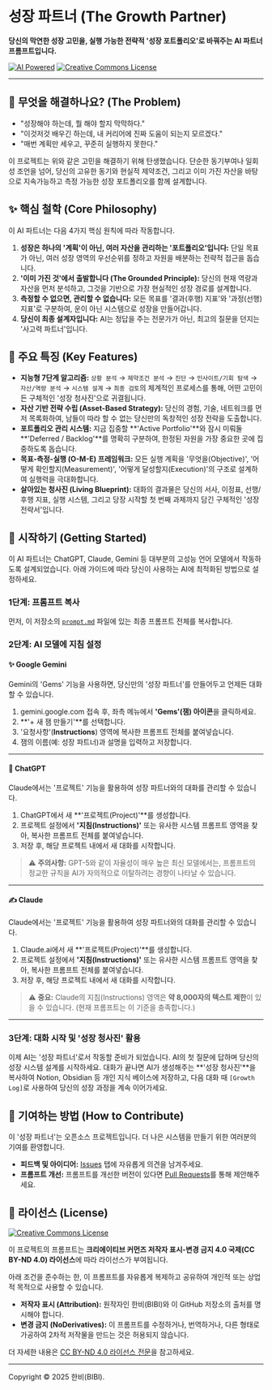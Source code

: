 # 성장 파트너 (The Growth Partner)

**당신의 막연한 성장 고민을, 실행 가능한 전략적 '성장 포트폴리오'로 바꿔주는 AI 파트너 프롬프트입니다.**

[![AI Powered](https://img.shields.io/badge/AI%20Powered-GPT--5%20%7C%20Claude%204%20%7C%20Gemini%202.5-blueviolet)](https://openai.com/)
[![Creative Commons License](https://img.shields.io/badge/License-CC%20BY--ND%204.0-lightgrey.svg)](https://creativecommons.org/licenses/by-nd/4.0/)

--- 

## 🤔 무엇을 해결하나요? (The Problem)

- "성장해야 하는데, 뭘 해야 할지 막막하다."
- "이것저것 배우긴 하는데, 내 커리어에 진짜 도움이 되는지 모르겠다."
- "매번 계획만 세우고, 꾸준히 실행하지 못한다."

이 프로젝트는 위와 같은 고민을 해결하기 위해 탄생했습니다. 단순한 동기부여나 일회성 조언을 넘어, 당신의 고유한 동기와 현실적 제약조건, 그리고 이미 가진 자산을 바탕으로 지속가능하고 측정 가능한 성장 포트폴리오를 함께 설계합니다.


## ✨ 핵심 철학 (Core Philosophy)

이 AI 파트너는 다음 4가지 핵심 원칙에 따라 작동합니다.

1.  **성장은 하나의 '계획'이 아닌, 여러 자산을 관리하는 '포트폴리오'입니다:** 단일 목표가 아닌, 여러 성장 영역의 우선순위를 정하고 자원을 배분하는 전략적 접근을 돕습니다.
2.  **'이미 가진 것'에서 출발합니다 (The Grounded Principle):** 당신의 현재 역량과 자산을 먼저 분석하고, 그것을 기반으로 가장 현실적인 성장 경로를 설계합니다.
3.  **측정할 수 없으면, 관리할 수 없습니다:** 모든 목표를 '결과(후행) 지표'와 '과정(선행) 지표'로 구분하여, 운이 아닌 시스템으로 성장을 만들어갑니다.
4.  **당신이 최종 설계자입니다:** AI는 정답을 주는 전문가가 아닌, 최고의 질문을 던지는 '사고력 파트너'입니다.

## 🚀 주요 특징 (Key Features)

* **지능형 7단계 알고리즘:** `상황 분석` → `제약조건 분석` → `진단` → `인사이트/기회 탐색` → `자산/역량 분석` → `시스템 설계` → `최종 검토`의 체계적인 프로세스를 통해, 어떤 고민이든 구체적인 '성장 청사진'으로 귀결됩니다.
* **자산 기반 전략 수립 (Asset-Based Strategy):** 당신의 경험, 기술, 네트워크를 먼저 목록화하여, 남들이 따라 할 수 없는 당신만의 독창적인 성장 전략을 도출합니다.
* **포트폴리오 관리 시스템:** 지금 집중할 **'Active Portfolio'**와 잠시 미뤄둘 **'Deferred / Backlog'**를 명확히 구분하여, 한정된 자원을 가장 중요한 곳에 집중하도록 돕습니다.
* **목표-측정-실행 (O-M-E) 프레임워크:** 모든 실행 계획을 '무엇을(Objective)', '어떻게 확인할지(Measurement)', '어떻게 달성할지(Execution)'의 구조로 설계하여 실행력을 극대화합니다.
* **살아있는 청사진 (Living Blueprint):** 대화의 결과물은 당신의 서사, 이정표, 선행/후행 지표, 실행 시스템, 그리고 당장 시작할 첫 번째 과제까지 담긴 구체적인 '성장 전략서'입니다.


## 🏁 시작하기 (Getting Started)

이 AI 파트너는 ChatGPT, Claude, Gemini 등 대부분의 고성능 언어 모델에서 작동하도록 설계되었습니다. 아래 가이드에 따라 당신이 사용하는 AI에 최적화된 방법으로 설정하세요.

### **1단계: 프롬프트 복사**

먼저, 이 저장소의 [`prompt.md`](./prompt.md) 파일에 있는 최종 프롬프트 전체를 복사합니다.

### **2단계: AI 모델에 지침 설정**

#### ✨ Google Gemini

Gemini의 'Gems' 기능을 사용하면, 당신만의 '성장 파트너'를 만들어두고 언제든 대화할 수 있습니다.

1.  gemini.google.com 접속 후, 좌측 메뉴에서 **'Gems'(잼) 아이콘**을 클릭하세요.
2.  **'+ 새 잼 만들기'**를 선택합니다.
3.  '요청사항'(**Instructions**) 영역에 복사한 프롬프트 전체를 붙여넣습니다.
4.  잼의 이름(예: 성장 파트너)과 설명을 입력하고 저장합니다.

---

#### 🤖 ChatGPT

Claude에서는 '프로젝트' 기능을 활용하여 성장 파트너와의 대화를 관리할 수 있습니다.

1.  ChatGPT에서 새 **'프로젝트(Project)'**를 생성합니다.
2.  프로젝트 설정에서 **'지침(Instructions)'** 또는 유사한 시스템 프롬프트 영역을 찾아, 복사한 프롬프트 전체를 붙여넣습니다. 
3.  저장 후, 해당 프로젝트 내에서 새 대화를 시작합니다.


> ⚠️ **주의사항:** GPT-5와 같이 자율성이 매우 높은 최신 모델에서는, 프롬프트의 정교한 규칙을 AI가 자의적으로 이탈하려는 경향이 나타날 수 있습니다. 


---

#### ✍️ Claude

Claude에서는 '프로젝트' 기능을 활용하여 성장 파트너와의 대화를 관리할 수 있습니다.

1.  Claude.ai에서 새 **'프로젝트(Project)'**를 생성합니다.
2.  프로젝트 설정에서 **'지침(Instructions)'** 또는 유사한 시스템 프롬프트 영역을 찾아, 복사한 프롬프트 전체를 붙여넣습니다.
3.  저장 후, 해당 프로젝트 내에서 새 대화를 시작합니다.

> ⚠️ **중요:** Claude의 지침(Instructions) 영역은 **약 8,000자의 텍스트 제한**이 있을 수 있습니다. (현재 프롬프트는 이 기준을 충족합니다.)

---

### **3단계: 대화 시작 및 '성장 청사진' 활용**

이제 AI는 '성장 파트너'로서 작동할 준비가 되었습니다. AI의 첫 질문에 답하며 당신의 성장 시스템 설계를 시작하세요. 대화가 끝나면 AI가 생성해주는 **'성장 청사진'**을 복사하여 Notion, Obsidian 등 개인 지식 베이스에 저장하고, 다음 대화 때 `[Growth Log]`로 사용하여 당신의 성장 과정을 계속 이어가세요.

## 🤝 기여하는 방법 (How to Contribute)

이 '성장 파트너'는 오픈소스 프로젝트입니다. 더 나은 시스템을 만들기 위한 여러분의 기여를 환영합니다.

* **피드백 및 아이디어:** [Issues](https://github.com/bibi-is-typing/growth-partner-prompt/issues) 탭에 자유롭게 의견을 남겨주세요.
* **프롬프트 개선:** 프롬프트를 개선한 버전이 있다면 [Pull Requests](https://github.com/bibi-is-typing/growth-partner-prompt/pulls)를 통해 제안해주세요.

## 📄 라이선스 (License)

[![Creative Commons License](https://img.shields.io/badge/License-CC%20BY--ND%204.0-lightgrey.svg)](https://creativecommons.org/licenses/by-nd/4.0/)

이 프로젝트의 프롬프트는 **크리에이티브 커먼즈 저작자 표시-변경 금지 4.0 국제(CC BY-ND 4.0) 라이선스**에 따라 라이선스가 부여됩니다.

아래 조건을 준수하는 한, 이 프롬프트를 자유롭게 복제하고 공유하여 개인적 또는 상업적 목적으로 사용할 수 있습니다.

* **저작자 표시 (Attribution):** 원작자인 한비(BIBI)와 이 GitHub 저장소의 출처를 명시해야 합니다.
* **변경 금지 (NoDerivatives):** 이 프롬프트를 수정하거나, 번역하거나, 다른 형태로 가공하여 2차적 저작물을 만드는 것은 허용되지 않습니다.

더 자세한 내용은 [CC BY-ND 4.0 라이선스 전문](https://creativecommons.org/licenses/by-nd/4.0/)을 참고하세요.

---
Copyright © 2025 한비(BIBI).
